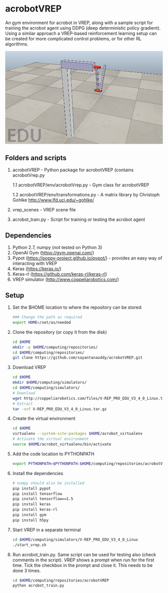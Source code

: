 # acrobotVREP
An gym environment for acrobot in VREP, along with a sample script for training the acrobot agent using DDPG (deep deterministic policy gradient). 
Using a similar approach a VREP-based reinforcement learning setup can be created for more complicated control problems, or for other RL algorithms.

![alt text](acrobot_image.png)

## Folders and scripts
1. acrobotVREP - Python package for acrobotVREP (contains acrobotVrep.py

    1.1 acrobotVREP/env/acrobotVrep.py - Gym class for acrobotVREP
    
    1.2 acrobotVREP/env/transformations.py - A matrix library by Christoph Gohlke <http://www.lfd.uci.edu/~gohlke/>

2. vrep_scenes - VREP scene file

3. acrobot_train.py - Script for training or testing the acrobot agent


## Dependencies
1. Python 2.7, numpy (not tested on Python 3)
2. OpenAI Gym (https://gym.openai.com/)
3. Pypot (https://poppy-project.github.io/pypot/) - provides an easy way of interacting with VREP
4. Keras (https://keras.io/)
5. Keras-rl (https://github.com/keras-rl/keras-rl)
6. VREP simulator (http://www.coppeliarobotics.com/)


## Setup

1. Set the $HOME location to where the repository can be stored:

    ```bash
    ### Change the path as required
    export HOME=/set/as/needed
    ```
    
2. Clone the repository (or copy it from the disk)

    ```bash
    cd $HOME
    mkdir -p $HOME/computing/repositories/
    cd $HOME/computing/repositories/
    git clone https://github.com/sayantanauddy/acrobotVREP.git
    ```

3. Download VREP

    ```bash
    cd $HOME
    mkdir $HOME/computing/simulators/
    cd $HOME/computing/simulators/
    # Download
    wget http://coppeliarobotics.com/files/V-REP_PRO_EDU_V3_4_0_Linux.tar.gz
    # Extract
    tar -xvf V-REP_PRO_EDU_V3_4_0_Linux.tar.gz
    ```

4. Create the virtual environment

    ```bash
    cd $HOME
    virtualenv --system-site-packages $HOME/acrobot_virtualenv
    # Activate the virtual environment
    source $HOME/acrobot_virtualenv/bin/activate
    ```

5. Add the code location to PYTHONPATH

    ```bash
    export PYTHONPATH=$PYTHONPATH:$HOME/computing/repositories/acrobotVREP
    ```

6. Install the dependencies

    ```bash
    # numpy should also be installed
    pip install pypot
    pip install tensorflow
    pip install tensorflow==1.5
    pip install keras
    pip install keras-rl
    pip install gym
    pip install h5py
    ```

7. Start VREP in a separate terminal

    ```bash
    cd $HOME/computing/simulators/V-REP_PRO_EDU_V3_4_0_Linux
    ./start_vrep.sh
    ```

8. Run acrobot_train.py. Same script can be used for testing also (check comments in the script). VREP shows a prompt when run for the first time. Tick the checkbox in the prompt and close it. This needs to be done 3 times.
    
    ```bash
    cd $HOME/computing/repositories/acrobotVREP
    python acrobot_train.py
    ```
    

